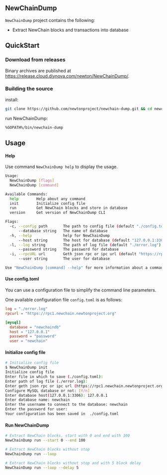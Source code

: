 ## NewChainDump 

`NewChainDump` project contains the following:
* Extract NewChain blocks and transactions into database

## QuickStart

### Download from releases

Binary archives are published at https://release.cloud.diynova.com/newton/NewChainDump/.

### Building the source

install:

```bash
git clone https://github.com/newtonproject/newchain-dump.git && cd newchain-dump && make install
```

run NewChainDump:

```bash
%GOPATH%/bin/newchain-dump
```

## Usage

#### Help

Use command `NewChainDump help` to display the usage.

```bash
Usage:
  NewChainDump [flags]
  NewChainDump [command]

Available Commands:
  help        Help about any command
  init        Initialize config file
  run         Get NewChain blocks and store in database
  version     Get version of NewChainDump CLI

Flags:
  -c, --config path       The path to config file (default "./config.toml")
      --database string   The name of database
  -h, --help              help for NewChainDump
      --host string       The host for database (default "127.0.0.1:3306")
  -l, --log string        The path of log file (default "./error.log")
      --password string   The password for database
  -i, --rpcURL url        Geth json rpc or ipc url (default "https://rpc1.newchain.newtonproject.org")
      --user string       The user for database

Use "NewChainDump [command] --help" for more information about a command.
```

#### Use config.toml

You can use a configuration file to simplify the command line parameters.

One available configuration file `config.toml` is as follows:


```conf
log = "./error.log"
rpcurl = "https://rpc1.newchain.newtonproject.org"

[mysql]
  database = "newchaindb"
  host = "127.0.0.1"
  password = "password"
  user = "newchain"
```

#### Initialize config file

```bash
# Initialize config file
$ NewChainDump init
Initialize config file
Enter file in which to save (./config.toml):
Enter path of log file (./error.log):
Enter geth json rpc or ipc url (https://rpc1.newchain.newtonproject.org):
Configure MySQL database or not: [Y/n]
Enter database host(127.0.0.1:3306): 127.0.0.1
Enter database name: newchain
Enter the username to connect to the database: newchain
Enter the password for user:
Your configuration has been saved in  ./config.toml
```

#### Run NewChainDump

```bash
# Extract NewChain blocks, start with 0 and end with 100
NewChainDump run --start 0 --end 100

# Extract NewChain blocks without stop
NewChainDump run --loop

# Extract NewChain blocks without stop and with 5 block delay
NewChainDump run --loop --delay 5
```